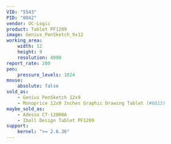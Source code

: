```yaml
---
VID: "5543"
PID: "0042"
vendor: UC-Logic
product: Tablet PF1209
image: Genius_PenSketch_9x12
working_area:
    width: 12
    height: 9
    resolution: 4000
report_rate: 200
pen:
    pressure_levels: 1024
mouse:
    absolute: false
sold_as:
    - Genius PenSketch 12x9
    - Monoprice 12x9 Inches Graphic Drawing Tablet (#6815)
maybe_sold_as:
    - Adesso CT-12000A
    - Iball Design Tablet PF1209
support:
    kernel: ">= 2.6.36"
---
```

